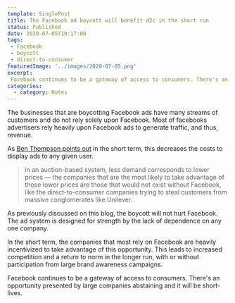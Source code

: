 ```yaml
---
template: SinglePost
title: The Facebook ad boycott will benefit d2c in the short run
status: Published
date: 2020-07-05T10:17:00
tags:
 - Facebook - boycott
 - direct-to-consumer
featuredImage: '../images/2020-07-05.png'
excerpt:
 Facebook continues to be a gateway of access to consumers. There's an opportunity presented by large companies abstaining and it will be short-lives.
categories:
  - category: Notes
---
```

The businesses that are boycotting Facebook ads have many streams of customers and do not rely solely upon Facebook.  Most of facebooks advertisers rely heavily upon Facebook ads to generate traffic, and thus, revenue.

As [Ben Thompson points out](https://stratechery.com/2020/apple-and-facebook/)  in the short term, this decreases the costs to display ads to any given user.

> in an auction-based system, less demand corresponds to lower prices — the companies that are the most likely to take advantage of those lower prices are those that would not exist without Facebook, like the direct-to-consumer companies trying to steal customers from massive conglomerates like Unilever.

As previously discussed on this blog, the boycott will not hurt Facebook. The ad system is designed for strength by the lack of dependence on any one company.

In the short term, the companies that most rely on Facebook are heavily incentivized to take advantage of this opportunity. This leads to increased competition and a return to norm in the longer run, with or without participation from large brand awareness campaigns.

Facebook continues to be a gateway of access to consumers. There's an opportunity presented by large companies abstaining and it will be short-lives.
